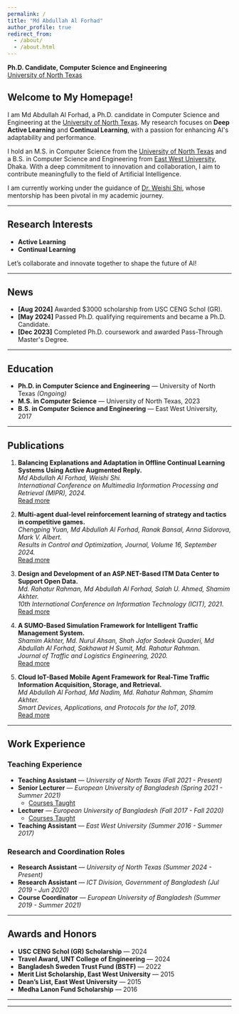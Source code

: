 ```yaml
---
permalink: /
title: "Md Abdullah Al Forhad"  
author_profile: true  
redirect_from:  
  - /about/  
  - /about.html 
---
```

**Ph.D. Candidate, Computer Science and Engineering**  
[University of North Texas](https://engineering.unt.edu/cse/index.html)  



## Welcome to My Homepage!  
I am Md Abdullah Al Forhad, a Ph.D. candidate in Computer Science and Engineering at the [University of North Texas](https://engineering.unt.edu/cse/index.html). My research focuses on **Deep Active Learning** and **Continual Learning**, with a passion for enhancing AI's adaptability and performance.

I hold an M.S. in Computer Science from the [University of North Texas](https://engineering.unt.edu/cse/index.html) and a B.S. in Computer Science and Engineering from [East West University](https://www.ewubd.edu/), Dhaka. With a deep commitment to innovation and collaboration, I aim to contribute meaningfully to the field of Artificial Intelligence.

I am currently working under the guidance of [Dr. Weishi Shi](https://engineering.unt.edu/people/weishi-shi.html), whose mentorship has been pivotal in my academic journey.

---

## Research Interests  
- **Active Learning**  
- **Continual Learning**  

Let’s collaborate and innovate together to shape the future of AI!

---

## News  
- **[Aug 2024]** Awarded $3000 scholarship from USC CENG Schol (GR).  
- **[May 2024]** Passed Ph.D. qualifying requirements and became a Ph.D. Candidate.  
- **[Dec 2023]** Completed Ph.D. coursework and awarded Pass-Through Master's Degree.  

---

## Education  
- **Ph.D. in Computer Science and Engineering** — University of North Texas *(Ongoing)*  
- **M.S. in Computer Science** — University of North Texas, 2023  
- **B.S. in Computer Science and Engineering** — East West University, 2017  

---

## Publications  
1. **Balancing Explanations and Adaptation in Offline Continual Learning Systems Using Active Augmented Reply.**  
   *Md Abdullah Al Forhad, Weishi Shi.*  
   *International Conference on Multimedia Information Processing and Retrieval (MIPR), 2024.*  
   [Read more](https://doi.org/10.1109/MIPR62202.2024.00082)  

2. **Multi-agent dual-level reinforcement learning of strategy and tactics in competitive games.**  
   *Chengping Yuan, Md Abdullah Al Forhad, Ranak Bansal, Anna Sidorova, Mark V. Albert.*  
   *Results in Control and Optimization, Journal, Volume 16, September 2024.*  
   [Read more](https://doi.org/10.1016/j.rico.2024.100471)  

3. **Design and Development of an ASP.NET-Based ITM Data Center to Support Open Data.**  
   *Md. Rahatur Rahman, Md Abdullah Al Forhad, Salah U. Ahmed, Shamim Akhter.*  
   *10th International Conference on Information Technology (ICIT), 2021.*  
   [Read more](https://ieeexplore.ieee.org/document/9491756)  

4. **A SUMO-Based Simulation Framework for Intelligent Traffic Management System.**  
   *Shamim Akhter, Md. Nurul Ahsan, Shah Jafor Sadeek Quaderi, Md Abdullah Al Forhad, Sakhawat H Sumit, Md. Rahatur Rahman.*  
   *Journal of Traffic and Logistics Engineering, 2020.*  
   [Read more](https://doi.org/10.18178/jtle.8.1.1-5)  

5. **Cloud IoT-Based Mobile Agent Framework for Real-Time Traffic Information Acquisition, Storage, and Retrieval.**  
   *Md Abdullah Al Forhad, Md Nadim, Md. Rahatur Rahman, Shamim Akhter.*  
   *Smart Devices, Applications, and Protocols for the IoT, 2019.*  
   [Read more](https://doi.org/10.4018/978-1-5225-7811-6.ch002)  

---

## Work Experience  

### Teaching Experience  
- **Teaching Assistant** — *University of North Texas (Fall 2021 - Present)*  
- **Senior Lecturer** — *European University of Bangladesh (Spring 2021 - Summer 2021)*  
  - [Courses Taught](https://docs.google.com/document/d/e/2PACX-1vRrPPEMo_OELYKWp0gouZoYGn0t3fiZ-v0aBMVdECjuK0apZV0mJXzSEqHlGVFTbQ/pub)  
- **Lecturer** — *European University of Bangladesh (Fall 2017 - Fall 2020)*  
  - [Courses Taught](https://docs.google.com/document/d/e/2PACX-1vRrPPEMo_OELYKWp0gouZoYGn0t3fiZ-v0aBMVdECjuK0apZV0mJXzSEqHlGVFTbQ/pub)  
- **Teaching Assistant** — *East West University (Summer 2016 - Summer 2017)*  

### Research and Coordination Roles  
- **Research Assistant** — *University of North Texas (Summer 2024 - Present)*
- **Research Assistant** — *ICT Division, Government of Bangladesh (Jul 2019 - Jun 2020)*  
- **Course Coordinator** — *European University of Bangladesh (Summer 2019 - Summer 2021)*  

---

## Awards and Honors  
- **USC CENG Schol (GR) Scholarship** — 2024  
- **Travel Award, UNT College of Engineering** — 2024  
- **Bangladesh Sweden Trust Fund (BSTF)** — 2022  
- **Merit List Scholarship, East West University** — 2015  
- **Dean’s List, East West University** — 2015  
- **Medha Lanon Fund Scholarship** — 2016  

---

<script type="text/javascript" id="clustrmaps" src="//clustrmaps.com/map_v2.js?d=C_VEybtjeJcFT_y4U7SIlbpNHCxICGN4V7J3xkyIwMM&cl=ffffff&w=400"></script>
</div>

---